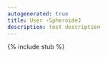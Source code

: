 ```yaml
---
autogenerated: true
title: User ›SpheroideJ
description: test description
---
```

{% include stub %}

